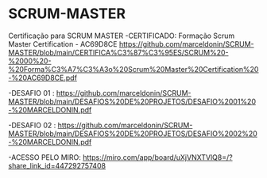 # SCRUM-MASTER
Certificação para SCRUM MASTER
-CERTIFICADO: Formação Scrum Master Certification - AC69D8CE
https://github.com/marceldonin/SCRUM-MASTER/blob/main/CERTIFICA%C3%87%C3%95ES/SCRUM%20-%2000%20-%20Forma%C3%A7%C3%A3o%20Scrum%20Master%20Certification%20-%20AC69D8CE.pdf


-DESAFIO 01 : https://github.com/marceldonin/SCRUM-MASTER/blob/main/DESAFIOS%20DE%20PROJETOS/DESAFIO%2001%20-%20MARCELDONIN.pdf


-DESAFIO 02 : https://github.com/marceldonin/SCRUM-MASTER/blob/main/DESAFIOS%20DE%20PROJETOS/DESAFIO%2002%20-%20MARCELDONIN.pdf

-ACESSO PELO MIRO: https://miro.com/app/board/uXjVNXTVlQ8=/?share_link_id=447292757408
